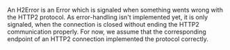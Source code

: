 An H2Error is an Error which is signaled when something wents wrong with the HTTP2 protocol. As error-handling isn't implemented yet, it is only signaled, when the connection is closed without ending the HTTP2 communication properly. For now, we assume that the corresponding endpoint of an HTTP2 connection implemented the protocol correctly.